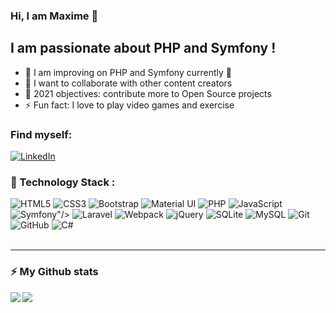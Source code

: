 ### Hi, I am Maxime 👋

## I am passionate about PHP and Symfony !

- 🌱 I am improving on PHP and Symfony currently 💪
- 👯 I want to collaborate with other content creators
- 🥅 2021 objectives: contribute more to Open Source projects
- ⚡ Fun fact: I love to play video games and exercise

### Find myself:

<a href="https://www.linkedin.com/in/maxime-doutreluingne">![LinkedIn](https://img.shields.io/badge/LinkedIn-0077B5?style=for-the-badge&logo=linkedin&logoColor=white)</a>

### 🚀 Technology Stack :

<img alt="HTML5" src="https://img.shields.io/badge/html5-%23E34F26.svg?style=for-the-badge&logo=html5&logoColor=white"/>
<img alt="CSS3" src="https://img.shields.io/badge/css3-%231572B6.svg?style=for-the-badge&logo=css3&logoColor=white"/>
<img alt="Bootstrap" src="https://img.shields.io/badge/bootstrap-%23563D7C.svg?style=for-the-badge&logo=bootstrap&logoColor=white"/>
<img alt="Material UI" src="https://img.shields.io/badge/materialui-%230081CB.svg?style=for-the-badge&logo=material-ui&logoColor=white"/>
<img alt="PHP" src="https://img.shields.io/badge/php-%23777BB4.svg?style=for-the-badge&logo=php&logoColor=white"/>
<img alt="JavaScript" src="https://img.shields.io/badge/javascript-%23323330.svg?style=for-the-badge&logo=javascript&logoColor=%23F7DF1E"/>
<img alt="Symfony" src="<svg role="img" viewBox="0 0 24 24" xmlns="http://www.w3.org/2000/svg"><title>Symfony</title><path d="M24 12c0 6.628-5.372 12-12 12S0 18.628 0 12 5.372 0 12 0s12 5.372 12 12zm-6.753-7.561c-1.22.042-2.283.715-3.075 1.644-.878 1.02-1.461 2.229-1.881 3.461-.753-.614-1.332-1.414-2.539-1.761-.966-.297-2.015-.105-2.813.514-.41.319-.71.757-.861 1.254-.36 1.176.381 2.225.719 2.6l.737.79c.15.154.519.56.339 1.138-.193.631-.951 1.037-1.732.799-.348-.106-.848-.366-.734-.73.045-.15.152-.263.21-.391.052-.11.077-.194.095-.242.141-.465-.053-1.07-.551-1.223-.465-.143-.939-.03-1.125.566-.209.68.117 1.913 1.86 2.449 2.04.628 3.765-.484 4.009-1.932.153-.907-.255-1.582-1.006-2.447l-.612-.677c-.371-.37-.497-1.002-.114-1.485.324-.409.785-.584 1.539-.379 1.103.3 1.594 1.063 2.412 1.68-.338 1.11-.56 2.223-.759 3.222l-.123.746c-.585 3.07-1.033 4.757-2.194 5.726-.234.166-.57.416-1.073.434-.266.005-.352-.176-.355-.257-.006-.184.15-.271.255-.353.154-.083.39-.224.372-.674-.016-.532-.456-.994-1.094-.973-.477.017-1.203.465-1.176 1.286.028.85.819 1.485 2.012 1.444.638-.021 2.062-.281 3.464-1.949 1.633-1.911 2.09-4.101 2.434-5.706l.383-2.116c.213.024.441.042.69.048 2.032.044 3.049-1.01 3.064-1.776.01-.464-.304-.921-.744-.91-.386.009-.718.278-.806.654-.094.428.646.813.068 1.189-.41.266-1.146.452-2.184.3l.188-1.042c.386-1.976.859-4.407 2.661-4.467.132-.007.612.006.623.323.003.105-.022.134-.147.375-.115.155-.174.345-.168.537.017.504.4.836.957.816.743-.023.955-.748.945-1.119-.032-.874-.952-1.424-2.17-1.386z"/></svg>"/>

<img alt="Laravel" src="https://img.shields.io/badge/laravel-%23FF2D20.svg?style=for-the-badge&logo=laravel&logoColor=white"/>
<img alt="Webpack" src="https://img.shields.io/badge/webpack-%238DD6F9.svg?style=for-the-badge&logo=webpack&logoColor=black" />
<img alt="jQuery" src="https://img.shields.io/badge/jquery-%230769AD.svg?style=for-the-badge&logo=jquery&logoColor=white"/>
<img alt="SQLite" src ="https://img.shields.io/badge/sqlite-%2307405e.svg?style=for-the-badge&logo=sqlite&logoColor=white"/>
<img alt="MySQL" src="https://img.shields.io/badge/mysql-%2300f.svg?style=for-the-badge&logo=mysql&logoColor=white"/>
<img alt="Git" src="https://img.shields.io/badge/git-%23F05033.svg?style=for-the-badge&logo=git&logoColor=white"/>
<img alt="GitHub" src="https://img.shields.io/badge/github-%23121011.svg?style=for-the-badge&logo=github&logoColor=white"/>
<img alt="C#" src="https://img.shields.io/badge/c%23-%23239120.svg?style=for-the-badge&logo=c-sharp&logoColor=white"/>

<br />
<br />

---

### :zap: My Github stats

<img align="left" src="https://github-readme-stats.vercel.app/api?username=mdoutreluingne&show_icons=true&count_private=true&theme=algolia" />
<img align="center" src="https://github-readme-stats.vercel.app/api/top-langs/?username=mdoutreluingne&layout=compact&hide=objective-c,java&theme=algolia" />
